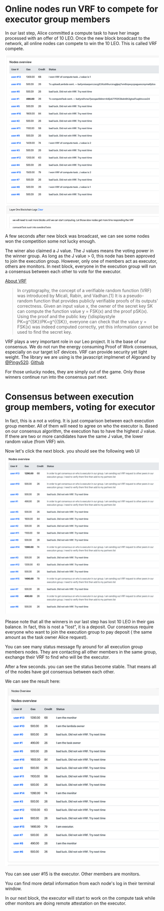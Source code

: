 # Online nodes run VRF to compete for executor group members
In our last step, Alice committed a compute task to have her image processed with an offer of 10 LEO. 
Once the new block broadcast to the network, all online nodes can compete to win the 10 LEO. This is called VRF compete.

![Vrf Compete](./images/VRFComete.png)

A few seconds after new block was broadcast, we can see some nodes won the competition some not lucky enough.

The winer also claimed a J value. The J values means the voting power in the winner group. As long as the J value > 0, this node has been approved to join the execution group. However, only one of members act as executor, others are monitors. In next block, everyone in the execution group will run a consensus between each other to vote for the executor. 

[About VRF ](https://en.wikipedia.org/wiki/Verifiable_random_function)
>In cryptography, the concept of a verifiable random function (VRF) was introduced by Micali, Rabin, and Vadhan.[1] It is a pseudo-random function that provides publicly verifiable proofs of its outputs' correctness. Given an input value x, the owner of the secret key SK can compute the function value y = FSK(x) and the proof pSK(x). Using the proof and the public key {\displaystyle PK=g^{SK}}PK=g^{{SK}}, everyone can check that the value y = FSK(x) was indeed computed correctly, yet this information cannot be used to find the secret key.


VRF plays a very important role in our Leo project. It is the base of our consensus. We do not run the energy consuming Proof of Work consensus, especially on our target IoT devices. VRF can provide security yet light weight. The library we are using is the javascript implmenet of Algorand by [@Pingy520](https://github.com/pinqy520). [Github](https://github.com/pinqy520/vrf.js)


For those unlucky nodes, they are simply out of the game. Only those winners continue run into the consensus part next.

# Consensus between execution group members, voting for executor
In fact, this is a not a voting. It is just comparison between each execution group member. All of them will need to agree on who the executor is. Based on our consensus algorithm, the execution has to have the highest J value. If there are two or more candidates have the same J value, the lower random value (from VRF) win. 

Now let's click the next block. you should see the following web UI

![consensusForExecutor](./images/consensusForExecutor.png)

Please note that all the winners in our last step has lost 10 LEO in their gas balance. In fact, this is nost a "lost", it is a deposit. Our consensus require everyone who want to join the execution group to pay deposit ( the same amount as the task owner Alice request).

You can see many status message fly around for all execution group members nodes. They are contacting all other members in the same group, exchange their VRF to find who will be the executor.

After a few seconds. you can see the status become stable. That means all of the nodes have got consensus between each other. 

We can see the result here:

![executor confirmed](./images/executorConfirmed.png)

You can see user #15 is the executor. Other members are monitors.

You can find more detail information from each node's log in their terminal window.

In our next block, the executor will start to work on the compute task while other monitors are doing remote attestation on the executor.
 

